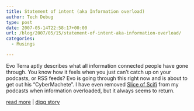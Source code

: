 ```yaml
---
title: Statement of intent (aka Information overload)
author: Tech Debug
type: post
date: 2007-05-14T22:58:17+00:00
url: /blog/2007/05/15/statement-of-intent-aka-information-overload/
categories:
  - Musings

---
```

Evo Terra aptly describes what all information connected people have gone through. You know how it feels when you just can&#8217;t catch up on your podcasts, or RSS feeds? Evo is going through this right now and is about to get out his &#8220;CyberMachete&#8221;. I have even removed [Slice of Scifi][1] from my podcasts when information overloaded, but it always seems to return.

[read more][2] | [digg story][3]

 [1]: http://www.sliceofscifi.com/
 [2]: http://funanymore.com/index.php/2007/05/04/statement-of-intent/
 [3]: http://digg.com/celebrity/Statement_of_intent_aka_Information_overload